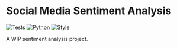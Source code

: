 # Social Media Sentiment Analysis
![Tests](https://github.com/JohN100x1/SentimentAnalysis/actions/workflows/python-workflow.yml/badge.svg)
[![Python](https://img.shields.io/badge/python-3.10%2B-brightgreen)](https://www.python.org/)
[![Style](https://img.shields.io/badge/code%20style-black-000000.svg)](https://github.com/psf/black)

A WIP sentiment analysis project.